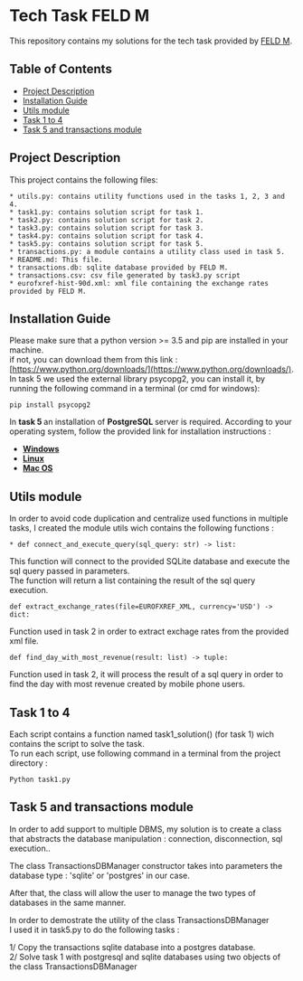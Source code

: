 # Tech Task FELD M
This repository contains my solutions for the tech task provided by [FELD M](https://www.feld-m.de/en/).

## Table of Contents
* [Project Description](#project-description)
* [Installation Guide](#installation-guide)
* [Utils module](#utils-module)
* [Task 1 to 4](#task-1-to-4)
* [Task 5 and transactions module](#Task-5-and-transactions-module)


## Project Description
This project contains the following files: <br/>

```
* utils.py: contains utility functions used in the tasks 1, 2, 3 and 4.
* task1.py: contains solution script for task 1.
* task2.py: contains solution script for task 2.
* task3.py: contains solution script for task 3.
* task4.py: contains solution script for task 4.
* task5.py: contains solution script for task 5.
* transactions.py: a module contains a utility class used in task 5. 
* README.md: This file.
* transactions.db: sqlite database provided by FELD M.
* transactions.csv: csv file generated by task3.py script
* eurofxref-hist-90d.xml: xml file containing the exchange rates provided by FELD M.
```

## Installation Guide
Please make sure that a python version >= 3.5 and pip are installed in your machine. <br />
if not, you can download them from this link : [https://www.python.org/downloads/](https://www.python.org/downloads/). <br/>
In task 5 we used the external library psycopg2, you can install it, by running the following command in a terminal (or cmd for windows): <br />

`pip install psycopg2`

In <b> task 5 </b> an installation of <b> PostgreSQL </b> server is required. 
According to your operating system, follow the provided link for installation instructions : <br/>

* <b> [Windows](https://www.postgresqltutorial.com/postgresql-getting-started/install-postgresql/) </b>
* <b> [Linux ](https://www.postgresqltutorial.com/install-postgresql-linux/)</b>
* <b> [Mac OS ](https://www.postgresqltutorial.com/install-postgresql-macos/)</b>

## Utils module

In order to avoid code duplication and centralize used functions in multiple tasks, I created the module utils wich contains the following functions :<br/>
```
* def connect_and_execute_query(sql_query: str) -> list: 
```
This function will connect to the provided SQLite database and execute the sql query passed in parameters. <br/>
The function will return a list containing the result of the sql query execution. <br/>

```
def extract_exchange_rates(file=EUROFXREF_XML, currency='USD') -> dict:
```
Function used in task 2 in order to extract exchage rates from the provided xml file. <br/>

```
def find_day_with_most_revenue(result: list) -> tuple:
```
Function used in task 2, it will process the result of a sql query in order to find the day with most revenue created by mobile phone users.<br/>

## Task 1 to 4

Each script contains a function named task1_solution() (for task 1) wich contains the script to solve the task. <br/>
To run each script, use following command in a terminal from the project directory :

```
Python task1.py
``` 

## Task 5 and transactions module

In order to add support to multiple DBMS, my solution is to create a class that abstracts the database manipulation : connection, disconnection, sql execution..

The class TransactionsDBManager constructor takes into parameters the database type : 'sqlite' or 'postgres' in our case.

After that, the class will allow the user to manage the two types of databases in the same manner.

In order to demostrate the utility of the class TransactionsDBManager <br/>
I used it in task5.py to do the following tasks : <br/>

1/ Copy the transactions sqlite database into a postgres database. <br/>
2/ Solve task 1 with postgresql and sqlite databases using two objects of the class TransactionsDBManager